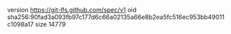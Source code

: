 version https://git-lfs.github.com/spec/v1
oid sha256:90fad3a093fb97c177d6c66a02135a66e8b2ea5fc516ec953bb49011c1098a17
size 14779
